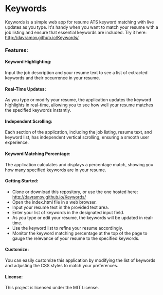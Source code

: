 # Keywords
Keywords is a simple web app for resume ATS keyword matching with live updates as you type. It's handy when you want to match your resume with a job listing and ensure that essential keywords are included. Try it here: http://davramov.github.io/Keywords/

### Features:
#### Keyword Highlighting:
Input the job description and your resume text to see a list of extracted keywords and their occurrence in your resume.

#### Real-Time Updates:
As you type or modify your resume, the application updates the keyword highlights in real-time, allowing you to see how well your resume matches the specified keywords instantly.

#### Independent Scrolling:
Each section of the application, including the job listing, resume text, and keyword list, has independent vertical scrolling, ensuring a smooth user experience.

#### Keyword Matching Percentage: 
The application calculates and displays a percentage match, showing you how many specified keywords are in your resume.

#### Getting Started:
- Clone or download this repository, or use the one hosted here: http://davramov.github.io/Keywords/
- Open the index.html file in a web browser.
- Input your resume text in the provided text area.
- Enter your list of keywords in the designated input field.
- As you type or edit your resume, the keywords will be updated in real-time.
- Use the keyword list to refine your resume accordingly.
- Monitor the keyword matching percentage at the top of the page to gauge the relevance of your resume to the specified keywords.

#### Customize:
You can easily customize this application by modifying the list of keywords and adjusting the CSS styles to match your preferences.

#### License:
This project is licensed under the MIT License.

